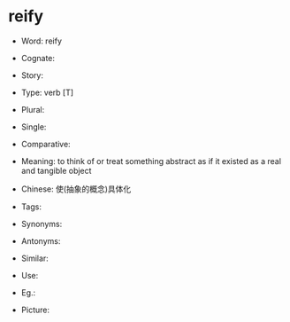 # reify

- Word: reify
- Cognate: 
- Story: 

- Type: verb [T]
- Plural: 
- Single: 
- Comparative: 
- Meaning: to think of or treat something abstract as if it existed as a real and tangible object
- Chinese: 使(抽象的概念)具体化
- Tags: 
- Synonyms: 
- Antonyms: 
- Similar: 
- Use: 
- Eg.: 
- Picture: 

